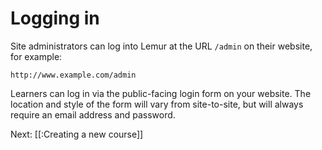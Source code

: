 # Logging in

Site administrators can log into Lemur at the URL `/admin` on their website, for example:

	http://www.example.com/admin

Learners can log in via the public-facing login form on your website. The location and
style of the form will vary from site-to-site, but will always require an email address
and password.

Next: [[:Creating a new course]]